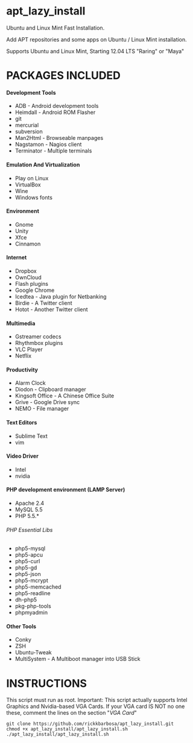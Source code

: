 apt_lazy_install
================

Ubuntu and Linux Mint Fast Installation.

Add APT repositories and some apps on Ubuntu / Linux Mint installation.

Supports Ubuntu and Linux Mint, Starting 12.04 LTS "Raring" or "Maya"


PACKAGES INCLUDED
=================

#### Development Tools
* ADB - Android development tools
* Heimdall - Android ROM Flasher
* git
* mercurial
* subversion
* Man2Html - Browseable manpages
* Nagstamon - Nagios client
* Terminator - Multiple terminals
 
#### Emulation And Virtualization
* Play on Linux
* VirtualBox
* Wine
* Windows fonts

#### Environment
* Gnome
* Unity
* Xfce
* Cinnamon

#### Internet
* Dropbox
* OwnCloud
* Flash plugins
* Google Chrome
* Icedtea - Java plugin for Netbanking
* Birdie - A Twitter client
* Hotot - Another Twitter client

#### Multimedia
* Gstreamer codecs
* Rhythmbox plugins
* VLC Player
* Netflix

#### Productivity
* Alarm Clock
* Diodon - Clipboard manager
* Kingsoft Office - A Chinese Office Suite
* Grive - Google Drive sync
* NEMO - File manager

#### Text Editors
* Sublime Text
* vim

#### Video Driver
* Intel
* nvidia

#### PHP development environment (LAMP Server)
* Apache 2.4
* MySQL 5.5
* PHP 5.5.*

###### PHP Essential Libs
* php5-mysql
* php5-apcu
* php5-curl
* php5-gd
* php5-json
* php5-mcrypt
* php5-memcached
* php5-readline
* dh-php5
* pkg-php-tools
* phpmyadmin

#### Other Tools
* Conky
* ZSH
* Ubuntu-Tweak
* MultiSystem - A Multiboot manager into USB Stick


INSTRUCTIONS
============

This script must run as root.
Important: This script actually supports Intel Graphics and Nvidia-based VGA Cards. If your VGA card IS NOT no one these, comment the lines on the section "*VGA Card*"

    git clone https://github.com/rickkbarbosa/apt_lazy_install.git
    chmod +x apt_lazy_install/apt_lazy_install.sh
    ./apt_lazy_install/apt_lazy_install.sh
